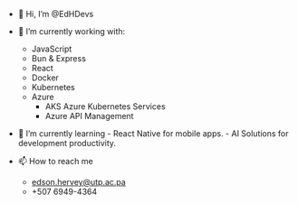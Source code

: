 - 👋 Hi, I’m @EdHDevs
  
- 👀 I’m currently working with:
    - JavaScript
    - Bun & Express
    - React 
    - Docker
    - Kubernetes
    - Azure
        - AKS Azure Kubernetes Services
        - Azure API Management

         
- 🌱 I’m currently learning 
        - React Native for mobile apps.
        - AI Solutions for development productivity.

- 📫 How to reach me
    - edson.hervey@utp.ac.pa
    - +507 6949-4364 
  

<!---
EdHDevs/EdHDevs is a ✨ special ✨ repository because its `README.md` (this file) appears on your GitHub profile.
You can click the Preview link to take a look at your changes.
--->
